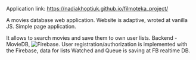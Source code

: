 Application link: https://nadiakhoptiuk.github.io/filmoteka_project/

A movies database web application. 
Website is adaptive, wroted at vanilla JS.
Simple page application.

It allows to search movies and save them to own user lists. 
Backend - MovieDB, ![Firebase](https://img.shields.io/badge/Firebase-039BE5?style=for-the-badge&logo=Firebase&logoColor=white).
User registration/authorization is implemented with the Firebase, data for lists Watched and Queue is saving at FB realtime DB.

